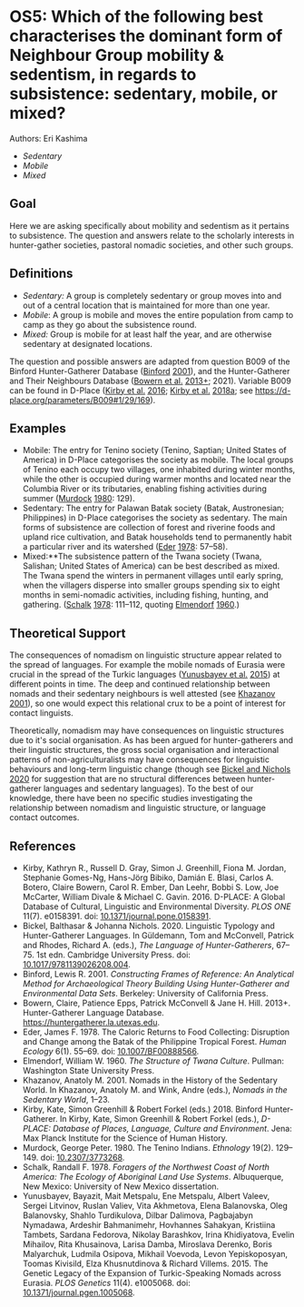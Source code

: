 # OS5: Which of the following best characterises the dominant form of Neighbour Group mobility & sedentism, in regards to subsistence: sedentary, mobile, or mixed?

Authors: Eri Kashima
- *Sedentary*
- *Mobile*
- *Mixed*
## Goal

Here we are asking specifically about mobility and sedentism as it pertains to subsistence. The question and answers relate to the scholarly interests in hunter-gather societies, pastoral nomadic societies, and other such groups.


## Definitions

- *Sedentary:* A group is completely sedentary or group moves into and out of a central location that is maintained for more than one year.
- *Mobile*: A group is mobile and moves the entire population from camp to camp as they go about the subsistence round.
- *Mixed:* Group is mobile for at least half the year, and are otherwise sedentary at designated locations.


The question and possible answers are adapted from question B009 of the Binford Hunter-Gatherer Database ([Binford](#source-Binford2001) [2001](#source-Binford2001)), and the Hunter-Gatherer and Their Neighbours Database ([Bowern et al.](#source-BowernEtAl2013) [2013+](#source-BowernEtAl2013); 2021). Variable B009 can be found in D-Place ([Kirby et al.](#source-KirbyEtAl2016) [2016](#source-KirbyEtAl2016); [Kirby et al.](#source-KirbyEtAl2018b) [2018a](#source-KirbyEtAl2018b); see https://d-place.org/parameters/B009#1/29/169).


## Examples

- Mobile: The entry for Tenino society (Tenino, Saptian; United States of America) in D-Place categorises the society as mobile. The local groups of Tenino each occupy two villages, one inhabited during winter months, while the other is occupied during warmer months and located near the Columbia River or its tributaries, enabling fishing activities during summer ([Murdock](#source-Murdock1980) [1980](#source-Murdock1980): 129).
- Sedentary: The entry for Palawan Batak society (Batak, Austronesian; Philippines) in D-Place categorises the society as sedentary. The main forms of subsistence are collection of forest and riverine foods and upland rice cultivation, and Batak households tend to permanently habit a particular river and its watershed ([Eder](#source-Eder1978) [1978](#source-Eder1978): 57–58).
- Mixed:**The subsistence pattern of the Twana society (Twana, Salishan; United States of America) can be best described as mixed. The Twana spend the winters in permanent villages until early spring, when the villagers disperse into smaller groups spending six to eight months in semi-nomadic activities, including fishing, hunting, and gathering. ([Schalk](#source-Schalk1978) [1978](#source-Schalk1978): 111–112, quoting [Elmendorf](#source-Elmendorf1960) [1960](#source-Elmendorf1960).)

## Theoretical Support

The consequences of nomadism on linguistic structure appear related to the spread of languages. For example the mobile nomads of Eurasia were crucial in the spread of the Turkic languages ([Yunusbayev et al.](#source-YunusbayevEtAl2015) [2015](#source-YunusbayevEtAl2015)) at different points in time. The deep and continued relationship between nomads and their sedentary neighbours is well attested (see [Khazanov](#source-Khazanov2001) [2001](#source-Khazanov2001)), so one would expect this relational crux to be a point of interest for contact linguists.

Theoretically, nomadism may have consequences on linguistic structures due to it's social organisation. As has been argued for hunter-gatherers and their linguistic structures, the gross social organisation and interactional patterns of non-agriculturalists may have consequences for linguistic behaviours and long-term linguistic change (though see [Bickel and Nichols](#source-BickelNichols2020) [2020](#source-BickelNichols2020) for suggestion that are no structural differences between hunter-gatherer languages and sedentary languages). To the best of our knowledge, there have been no specific studies investigating the relationship between nomadism and linguistic structure, or language contact outcomes.
## References

- <a id="source-KirbyEtAl2016"> </a>Kirby, Kathryn R., Russell D. Gray, Simon J. Greenhill, Fiona M. Jordan, Stephanie Gomes-Ng, Hans-Jörg Bibiko, Damián E. Blasi, Carlos A. Botero, Claire Bowern, Carol R. Ember, Dan Leehr, Bobbi S. Low, Joe McCarter, William Divale & Michael C. Gavin. 2016. D-PLACE: A Global Database of Cultural, Linguistic and Environmental Diversity. _PLOS ONE_ 11(7). e0158391. doi: [10.1371/journal.pone.0158391](https://doi.org/10.1371/journal.pone.0158391).
- <a id="source-BickelNichols2020"> </a>Bickel, Balthasar & Johanna Nichols. 2020. Linguistic Typology and Hunter-Gatherer Languages. In Güldemann, Tom and McConvell, Patrick and Rhodes, Richard A. (eds.), _The Language of Hunter-Gatherers_, 67–75. 1st edn. Cambridge University Press. doi: [10.1017/9781139026208.004](https://doi.org/10.1017/9781139026208.004).
- <a id="source-Binford2001"> </a>Binford, Lewis R. 2001. _Constructing Frames of Reference: An Analytical Method for Archaeological Theory Building Using Hunter-Gatherer and Environmental Data Sets_. Berkeley: University of California Press.
- <a id="source-BowernEtAl2013"> </a>Bowern, Claire, Patience Epps, Patrick McConvell & Jane H. Hill. 2013+. Hunter-Gatherer Language Database. https://huntergatherer.la.utexas.edu.
- <a id="source-Eder1978"> </a>Eder, James F. 1978. The Caloric Returns to Food Collecting: Disruption and Change among the Batak of the Philippine Tropical Forest. _Human Ecology_ 6(1). 55–69. doi: [10.1007/BF00888566](https://doi.org/10.1007/BF00888566).
- <a id="source-Elmendorf1960"> </a>Elmendorf, William W. 1960. _The Structure of Twana Culture_. Pullman: Washington State University Press.
- <a id="source-Khazanov2001"> </a>Khazanov, Anatoly M. 2001. Nomads in the History of the Sedentary World. In Khazanov, Anatoly M. and Wink, Andre (eds.), _Nomads in the Sedentary World_, 1–23.
- <a id="source-KirbyEtAl2018b"> </a>Kirby, Kate, Simon Greenhill & Robert Forkel (eds.) 2018. Binford Hunter-Gatherer. In Kirby, Kate, Simon Greenhill & Robert Forkel (eds.), _D-PLACE: Database of Places, Language, Culture and Environment_. Jena: Max Planck Institute for the Science of Human History.
- <a id="source-Murdock1980"> </a>Murdock, George Peter. 1980. The Tenino Indians. _Ethnology_ 19(2). 129–149. doi: [10.2307/3773268](https://doi.org/10.2307/3773268).
- <a id="source-Schalk1978"> </a>Schalk, Randall F. 1978. _Foragers of the Northwest Coast of North America: The Ecology of Aboriginal Land Use Systems_. Albuquerque, New Mexico: University of New Mexico dissertation.
- <a id="source-YunusbayevEtAl2015"> </a>Yunusbayev, Bayazit, Mait Metspalu, Ene Metspalu, Albert Valeev, Sergei Litvinov, Ruslan Valiev, Vita Akhmetova, Elena Balanovska, Oleg Balanovsky, Shahlo Turdikulova, Dilbar Dalimova, Pagbajabyn Nymadawa, Ardeshir Bahmanimehr, Hovhannes Sahakyan, Kristiina Tambets, Sardana Fedorova, Nikolay Barashkov, Irina Khidiyatova, Evelin Mihailov, Rita Khusainova, Larisa Damba, Miroslava Derenko, Boris Malyarchuk, Ludmila Osipova, Mikhail Voevoda, Levon Yepiskoposyan, Toomas Kivisild, Elza Khusnutdinova & Richard Villems. 2015. The Genetic Legacy of the Expansion of Turkic-Speaking Nomads across Eurasia. _PLOS Genetics_ 11(4). e1005068. doi: [10.1371/journal.pgen.1005068](https://doi.org/10.1371/journal.pgen.1005068).
